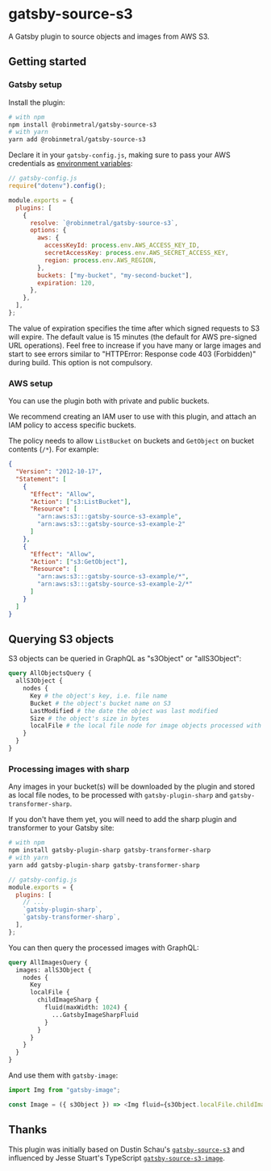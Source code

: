 # gatsby-source-s3

A Gatsby plugin to source objects and images from AWS S3.

## Getting started

### Gatsby setup

Install the plugin:

```bash
# with npm
npm install @robinmetral/gatsby-source-s3
# with yarn
yarn add @robinmetral/gatsby-source-s3
```

Declare it in your `gatsby-config.js`, making sure to pass your AWS credentials
as
[environment variables](https://www.gatsbyjs.org/docs/environment-variables/):

```javascript
// gatsby-config.js
require("dotenv").config();

module.exports = {
  plugins: [
    {
      resolve: `@robinmetral/gatsby-source-s3`,
      options: {
        aws: {
          accessKeyId: process.env.AWS_ACCESS_KEY_ID,
          secretAccessKey: process.env.AWS_SECRET_ACCESS_KEY,
          region: process.env.AWS_REGION,
        },
        buckets: ["my-bucket", "my-second-bucket"],
        expiration: 120,
      },
    },
  ],
};
```

The value of expiration specifies the time after which signed requests to S3 will expire. The default value is 15 minutes (the default for AWS pre-signed URL operations). Feel free to increase if you have many or large images and start to see errors similar to "HTTPError: Response code 403 (Forbidden)" during build. This option is not compulsory.

### AWS setup

You can use the plugin both with private and public buckets.

We recommend creating an IAM user to use with this plugin, and attach an IAM
policy to access specific buckets.

The policy needs to allow `ListBucket` on buckets and `GetObject` on bucket
contents (`/*`). For example:

```json
{
  "Version": "2012-10-17",
  "Statement": [
    {
      "Effect": "Allow",
      "Action": ["s3:ListBucket"],
      "Resource": [
        "arn:aws:s3:::gatsby-source-s3-example",
        "arn:aws:s3:::gatsby-source-s3-example-2"
      ]
    },
    {
      "Effect": "Allow",
      "Action": ["s3:GetObject"],
      "Resource": [
        "arn:aws:s3:::gatsby-source-s3-example/*",
        "arn:aws:s3:::gatsby-source-s3-example-2/*"
      ]
    }
  ]
}
```

## Querying S3 objects

S3 objects can be queried in GraphQL as "s3Object" or "allS3Object":

```graphql
query AllObjectsQuery {
  allS3Object {
    nodes {
      Key # the object's key, i.e. file name
      Bucket # the object's bucket name on S3
      LastModified # the date the object was last modified
      Size # the object's size in bytes
      localFile # the local file node for image objects processed with sharp (see below)
    }
  }
}
```

### Processing images with sharp

Any images in your bucket(s) will be downloaded by the plugin and stored as
local file nodes, to be processed with `gatsby-plugin-sharp` and
`gatsby-transformer-sharp`.

If you don't have them yet, you will need to add the sharp plugin and
transformer to your Gatsby site:

```bash
# with npm
npm install gatsby-plugin-sharp gatsby-transformer-sharp
# with yarn
yarn add gatsby-plugin-sharp gatsby-transformer-sharp
```

```javascript
// gatsby-config.js
module.exports = {
  plugins: [
    // ...
    `gatsby-plugin-sharp`,
    `gatsby-transformer-sharp`,
  ],
};
```

You can then query the processed images with GraphQL:

```graphql
query AllImagesQuery {
  images: allS3Object {
    nodes {
      Key
      localFile {
        childImageSharp {
          fluid(maxWidth: 1024) {
            ...GatsbyImageSharpFluid
          }
        }
      }
    }
  }
}
```

And use them with `gatsby-image`:

```javascript
import Img from "gatsby-image";

const Image = ({ s3Object }) => <Img fluid={s3Object.localFile.childImageSharp.fluid} />;
```

## Thanks

This plugin was initially based on Dustin Schau's
[`gatsby-source-s3`](https://github.com/DSchau/gatsby-source-s3/) and influenced
by Jesse Stuart's TypeScript
[`gatsby-source-s3-image`](https://github.com/jessestuart/gatsby-source-s3-image).
